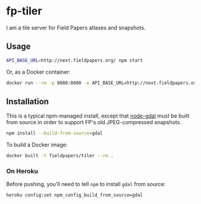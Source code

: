 # fp-tiler

I am a tile server for Field Papers atlases and snapshots.

## Usage

```bash
API_BASE_URL=http://next.fieldpapers.org/ npm start
```

Or, as a Docker container:

```bash
docker run --rm -p 8080:8080 -e API_BASE_URL=http://next.fieldpapers.org/ fieldpapers/tiler
```

## Installation

This is a typical npm-managed install, except that
[node-gdal](https://github.com/naturalatlas/node-gdal) must be built from
source in order to support FP's old JPEG-compressed snapshots.

```bash
npm install --build-from-source=gdal
```

To build a Docker image:

```bash
docker built -t fieldpapers/tiler --rm .
```

### On Heroku

Before pushing, you'll need to tell `npm` to install `gdal` from source:

```bash
heroku config:set npm_config_build_from_source=gdal
```
